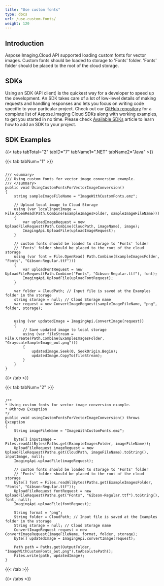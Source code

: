 ```yaml
---
title: "Use custom fonts"
type: docs
url: /use-custom-fonts/
weight: 120
---
```


## **Introduction**
Aspose Imaging.Cloud API supported loading custom fonts for vector images.
Custom fonts should be loaded to storage to 'Fonts' folder. 'Fonts' folder should be placed to the root of the cloud storage.

## **SDKs**
Using an SDK (API client) is the quickest way for a developer to speed up the development. An SDK takes care of a lot of low-level details of making requests and handling responses and lets you focus on writing code specific to your particular project. Check out our [GitHub repository](https://github.com/aspose-imaging-cloud) for a complete list of Aspose.Imaging Cloud SDKs along with working examples, to get you started in no time. Please check [Available SDKs](/available-sdks/) article to learn how to add an SDK to your project.
## **SDK Examples**

{{< tabs tabTotal="2" tabID="7" tabName1=".NET" tabName2="Java" >}}

{{< tab tabNum="1" >}}

```

/// <summary>
/// Using custom fonts for vector image conversion example.
/// </summary>
public void UsingCustomFontsForVectorImageConversion()
{	
	string sampleImageFileName = "ImageWithCustomFonts.emz";
	
	// Upload local image to Cloud Storage
	using (var localInputImage = File.OpenRead(Path.Combine(ExampleImagesFolder, sampleImageFileName)))
	{
		var uploadImageRequest = new UploadFileRequest(Path.Combine(CloudPath, imageName), image);
		ImagingApi.UploadFile(uploadImageRequest);
	}

	// custom fonts should be loaded to storage to 'Fonts' folder
	// 'Fonts' folder should be placed to the root of the cloud storage
	using (var font = File.OpenRead( Path.Combine(ExampleImagesFolder, "Fonts", "Gibson-Regular.ttf")))
	{
		var uploadFontRequest = new UploadFileRequest(Path.Combine("Fonts", "Gibson-Regular.ttf"), font);
		ImagingApi.UploadFile(uploadFontRequest);
	}

	var folder = CloudPath; // Input file is saved at the Examples folder in the storage
	string storage = null; // Cloud Storage name
	var request = new ConvertImageRequest(sampleImageFileName, "png", folder, storage);


	using (var updatedImage = ImagingApi.ConvertImage(request))
	{	
		// Save updated image to local storage
		using (var fileStream = File.Create(Path.Combine(ExampleImagesFolder, "GrayscaleSampleImage_out.png")))
		{
			updatedImage.Seek(0, SeekOrigin.Begin);
			updatedImage.CopyTo(fileStream);
		}
	}
}

```

{{< /tab >}}

{{< tab tabNum="2" >}}

```

/**
* Using custom fonts for vector image conversion example.
* @throws Exception 
*/
public void usingCustomFontsForVectorImageConversion() throws Exception
{
	String imageFileName = "ImageWithCustomFonts.emz";
	
	byte[] inputImage = Files.readAllBytes(Paths.get(ExampleImagesFolder, imageFileName));
	UploadFileRequest imageRequest = new UploadFileRequest(Paths.get(CloudPath, imageFileName).toString(), inputImage, null);
    ImagingApi.uploadFile(imageRequest);

	// custom fonts should be loaded to storage to 'Fonts' folder
	// 'Fonts' folder should be placed to the root of the cloud storage
	byte[] font = Files.readAllBytes(Paths.get(ExampleImagesFolder, "Fonts", "Gibson-Regular.ttf"));
	UploadFileRequest fontRequest = new UploadFileRequest(Paths.get("Fonts", "Gibson-Regular.ttf").toString(), font, null);
    ImagingApi.uploadFile(fontRequest);

	String format = "png";
	String folder = CloudPath; // Input file is saved at the Examples folder in the storage
	String storage = null; // Cloud Storage name
	ConvertImageRequest request = new ConvertImageRequest(imageFileName, format, folder, storage);	
	byte[] updatedImage = ImagingApi.convertImage(request);	
	
	Path path = Paths.get(OutputFolder, "ImageWithCustomFonts_out.png").toAbsolutePath();
    Files.write(path, updatedImage);	
}

```

{{< /tab >}}

{{< /tabs >}}